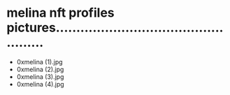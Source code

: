 # melina nft profiles pictures..................................................
- 0xmelina (1).jpg
- 0xmelina (2).jpg
- 0xmelina (3).jpg
- 0xmelina (4).jpg
